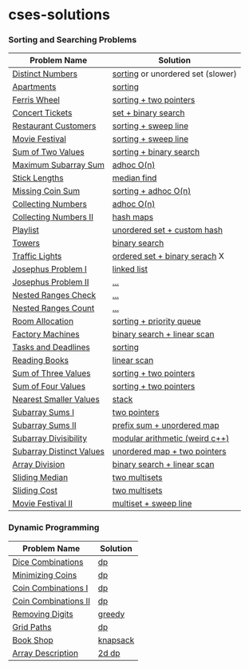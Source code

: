 # cses-solutions

### Sorting and Searching Problems


| Problem Name                                                             | Solution                                                                                    |
|--------------------------------------------------------------------------|------------------------------------------------------------------------------------------------|
| [Distinct Numbers](https://cses.fi/problemset/task/1621)                 | [sorting](sorting-and-searching/1621-distinct-numbers.cpp) or unordered set (slower)           |
| [Apartments](https://cses.fi/problemset/task/1084)                       | [sorting](sorting-and-searching/1084-apartments.cpp)                                           |
| [Ferris Wheel](https://cses.fi/problemset/task/1090)                     | [sorting + two pointers](sorting-and-searching/1090-ferris-wheel.cpp)                          |
| [Concert Tickets](https://cses.fi/problemset/task/1091)                  | [set + binary search](sorting-and-searching/1091-concert-tickets.cpp)                          |
| [Restaurant Customers](https://cses.fi/problemset/task/1619)             | [sorting + sweep line](sorting-and-searching/1619-restaurant-customers.cpp)                    |
| [Movie Festival](https://cses.fi/problemset/task/1629)                   | [sorting + sweep line](sorting-and-searching/1629-movie-festival.cpp)                          |
| [Sum of Two Values](https://cses.fi/problemset/task/1640)                | [sorting + binary search](sorting-and-searching/1640-sum-of-two-values.cpp)                    |
| [Maximum Subarray Sum](https://cses.fi/problemset/task/1643)             | [adhoc O(n)](sorting-and-searching/1643-maximum-subarray-sum.cpp)                              |
| [Stick Lengths](https://cses.fi/problemset/task/1074)                    | [median find](sorting-and-searching/1074-stick-lengths.cpp)                                    |
| [Missing Coin Sum](https://cses.fi/problemset/task/2183)                 | [sorting + adhoc O(n)](sorting-and-searching/2183-missing-coin-sum.cpp)                        |
| [Collecting Numbers](https://cses.fi/problemset/task/2216)               | [adhoc O(n)](sorting-and-searching/2216-collecting-numbers.cpp)                                |
| [Collecting Numbers II](https://cses.fi/problemset/task/2217)            | [hash maps](sorting-and-searching/2217-collecting-numbers-ii.cpp)                              |
| [Playlist](https://cses.fi/problemset/task/1141)                         | [unordered set + custom hash](sorting-and-searching/1141-playlist.cpp)                         |
| [Towers](https://cses.fi/problemset/task/1073)                           | [binary search](sorting-and-searching/1073-towers.cpp)                                         |
| [Traffic Lights](https://cses.fi/problemset/task/1163)                   | [ordered set + binary serach](sorting-and-searching/1163-traffic-lights.cpp) X                 |
| [Josephus Problem I](https://cses.fi/problemset/task/2162)               | [linked list](sorting-and-searching/2162-josephus-problem-i.cpp)                               |
| [Josephus Problem II](https://cses.fi/problemset/task/2163)              | [...](sorting-and-searching/)                                                                  |
| [Nested Ranges Check](https://cses.fi/problemset/task/2168)              | [...](sorting-and-searching/)                                                                  |
| [Nested Ranges Count](https://cses.fi/problemset/task/2169)              | [...](sorting-and-searching/)                                                                  |
| [Room Allocation](https://cses.fi/problemset/task/1164)                  | [sorting + priority queue](sorting-and-searching/1164-room-allocation.cpp)                     |
| [Factory Machines](https://cses.fi/problemset/task/1620)                 | [binary search + linear scan](sorting-and-searching/1620-factory-machines.cpp)                 |
| [Tasks and Deadlines](https://cses.fi/problemset/task/1630)              | [sorting](sorting-and-searching/1630-tasks-and-deadlines.cpp)                                  |
| [Reading Books](https://cses.fi/problemset/task/1631)                    | [linear scan](sorting-and-searching/1631-reading-books.cpp)                                    |
| [Sum of Three Values](https://cses.fi/problemset/task/1641)              | [sorting + two pointers](sorting-and-searching/1641-sum-of-three-values.cpp)                   |
| [Sum of Four Values](https://cses.fi/problemset/task/1642)               | [sorting + two pointers](sorting-and-searching/1642-sum-of-four-values.cpp)                    |
| [Nearest Smaller Values](https://cses.fi/problemset/task/1645)           | [stack](sorting-and-searching/1645-nearest-smaller-values.cpp)                                 |
| [Subarray Sums I](https://cses.fi/problemset/task/1660)                  | [two pointers](sorting-and-searching/1660-subarray-sums-i.cpp)                                 |
| [Subarray Sums II](https://cses.fi/problemset/task/1661)                 | [prefix sum + unordered map](sorting-and-searching/1661-subarray-sums-ii.cpp)                  |
| [Subarray Divisibility](https://cses.fi/problemset/task/1662)            | [modular arithmetic (weird c++)](sorting-and-searching/1662-subarray-divisibility.cpp)         |
| [Subarray Distinct Values](https://cses.fi/problemset/task/2428)         | [unordered map + two pointers](sorting-and-searching/2428-subarray-distinct-values.cpp)        |
| [Array Division](https://cses.fi/problemset/task/1085)                   | [binary search + linear scan](sorting-and-searching/1085-array-division.cpp)                   |
| [Sliding Median](https://cses.fi/problemset/task/1076)                   | [two multisets](sorting-and-searching/1076-sliding-median.cpp)                                 |
| [Sliding Cost](https://cses.fi/problemset/task/1076)                     | [two multisets](sorting-and-searching/1077-sliding-cost.cpp)                                   |
| [Movie Festival II](https://cses.fi/problemset/task/1076)                | [multiset + sweep line](sorting-and-searching/1632-movie-festival-ii.cpp)                      |


### Dynamic Programming

| Problem Name                                                  | Solution                                                                |
|---------------------------------------------------------------|-------------------------------------------------------------------------|
| [Dice Combinations](https://cses.fi/problemset/task/1633/)    | [dp](dynamic-programming/1633-dice-combinations.cpp)                    |
| [Minimizing Coins](https://cses.fi/problemset/task/1634/)     | [dp](dynamic-programming/1634-minimizing-coins.cpp)                     |
| [Coin Combinations I](https://cses.fi/problemset/task/1635/)  | [dp](dynamic-programming/1635-coin-combinations-i.cpp)                  |
| [Coin Combinations II](https://cses.fi/problemset/task/1635/) | [dp](dynamic-programming/1636-coin-combinations-ii.cpp)                 |
| [Removing Digits](https://cses.fi/problemset/task/1635/)      | [greedy](dynamic-programming/1637-removing-digits.cpp)                  |
| [Grid Paths](https://cses.fi/problemset/task/1638/)           | [dp](dynamic-programming/1638-grid-paths.cpp)                           |
| [Book Shop](https://cses.fi/problemset/task/1158/)            | [knapsack](dynamic-programming/1158-book-shop.cpp)                      |
| [Array Description](https://cses.fi/problemset/task/1746/)    | [2d dp](dynamic-programming/1746-array-description.cpp)                 |

